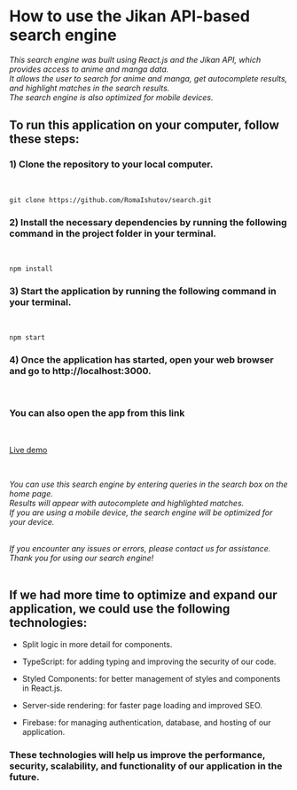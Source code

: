 # **How to use the Jikan API-based search engine**

_This search engine was built using React.js and the Jikan API, which provides access to anime and manga data._ <br>
_It allows the user to search for anime and manga, get autocomplete results, and highlight matches in the search results._<br>
_The search engine is also optimized for mobile devices._

## **To run this application on your computer, follow these steps:**

### 1) **Clone the repository to your local computer.**

<br>

```
git clone https://github.com/RomaIshutov/search.git
```

### 2) **Install the necessary dependencies by running the following command in the project folder in your terminal.**

<br>

```
npm install
```

### 3) **Start the application by running the following command in your terminal.**

<br>

```
npm start
```

### 4) **Once the application has started, open your web browser and go to http://localhost:3000.**

<br>

### **You can also open the app from this link**

<br>

[Live demo](https://search-uayr.vercel.app/)

<br>

_You can use this search engine by entering queries in the search box on the home page._ <br> _Results will appear with autocomplete and highlighted matches._<br> _If you are using a mobile device, the search engine will be optimized for your device._<br>
<br>

_If you encounter any issues or errors, please contact us for assistance. Thank you for using our search engine!_ <br>
<br>

## **If we had more time to optimize and expand our application, we could use the following technologies:**

- Split logic in more detail for components.

- TypeScript: for adding typing and improving the security of our code.

- Styled Components: for better management of styles and components in React.js.

- Server-side rendering: for faster page loading and improved SEO.

- Firebase: for managing authentication, database, and hosting of our application.

### **These technologies will help us improve the performance, security, scalability, and functionality of our application in the future.**

